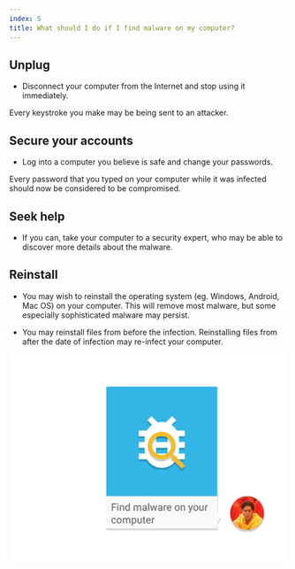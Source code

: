 ```yaml
---
index: 5
title: What should I do if I find malware on my computer?
---
```

## Unplug

*   Disconnect your computer from the Internet and stop using it immediately. 

Every keystroke you make may be being sent to an attacker.

## Secure your accounts

*   Log into a computer you believe is safe and change your passwords.

Every password that you typed on your computer while it was infected should now be considered to be compromised.

## Seek help

*   If you can, take your computer to a security expert, who may be able to discover more details about the malware.

## Reinstall 

*   You may wish to reinstall the operating system (eg. Windows, Android, Mac OS) on your computer. This will remove most malware, but some especially sophisticated malware may persist.

*   You may reinstall files from before the infection. Reinstalling files from after the date of infection may re-infect your computer.

![image](malware5.png)